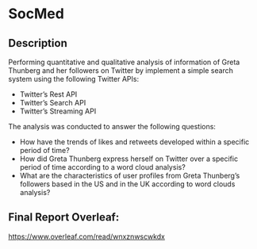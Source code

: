 # SocMed

## Description 
Performing quantitative and qualitative analysis of information of Greta Thunberg and her followers on Twitter by implement a simple search system using the following Twitter APIs:
* Twitter’s Rest API
* Twitter’s Search API
* Twitter’s Streaming API

The analysis was conducted to answer the following questions: 
* How have the trends of likes and retweets developed within a specific period of time? 
* How did Greta Thunberg express herself on Twitter over a specific period of time according to a word cloud analysis? 
* What are the characteristics of user profiles from Greta Thunberg’s followers based in the US and in the UK according to word clouds analysis?

## Final Report Overleaf:
https://www.overleaf.com/read/wnxznwscwkdx
